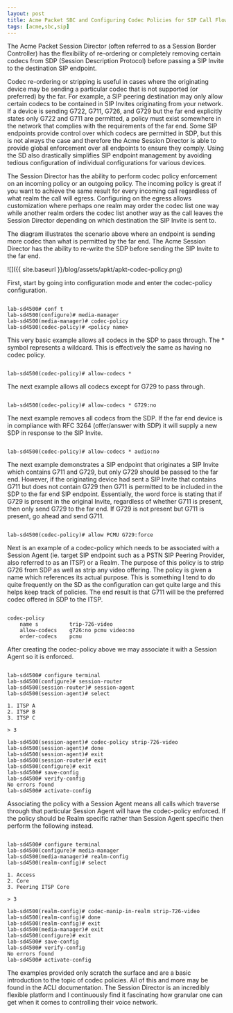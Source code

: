 ```yaml
---
layout: post
title: Acme Packet SBC and Configuring Codec Policies for SIP Call Flows
tags: [acme,sbc,sip]
---
```


The Acme Packet Session Director (often referred to as a Session Border Controller) has the flexibility of re-ordering or completely removing certain codecs from SDP (Session Description Protocol) before passing a SIP Invite to the destination SIP endpoint.  

<!--more-->

Codec re-ordering or stripping is useful in cases where the originating device may be sending a particular codec that is not supported (or preferred) by the far.  For example, a SIP peering destination may only allow certain codecs to be contained in SIP Invites originating from your network.  If a device is sending G722, G711, G726, and G729 but the far end explicitly states only G722 and G711 are permitted, a policy must exist somewhere in the network that complies with the requirements of the far end.  Some SIP endpoints provide control over which codecs are permitted in SDP, but this is not always the case and therefore the Acme Session Director is able to provide global enforcement over all endpoints to ensure they comply.  Using the SD also drastically simplifies SIP endpoint management by avoiding tedious configuration of individual configurations for various devices.

The Session Director has the ability to perform codec policy enforcement on an incoming policy or an outgoing policy. The incoming policy is great if you want to achieve the same result for every incoming call regardless of what realm the call will egress.  Configuring on the egress allows customization where perhaps one realm may order the codec list one way while another realm orders the codec list another way as the call leaves the Session Director depending on which destination the SIP Invite is sent to.

The diagram illustrates the scenario above where an endpoint is sending more codec than what is permitted by the far end. The Acme Session Director has the ability to re-write the SDP before sending the SIP Invite to the far end.

![]({{ site.baseurl }}/blog/assets/apkt/apkt-codec-policy.png)

First, start by going into configuration mode and enter the codec-policy configuration.

```text

lab-sd4500# conf t
lab-sd4500(configure)# media-manager
lab-sd4500(media-manager)# codec-policy
lab-sd4500(codec-policy)# <policy name>

```

This very basic example allows all codecs in the SDP to pass through. The * symbol represents a wildcard. This is effectively the same as having no codec policy.

```text

lab-sd4500(codec-policy)# allow-codecs *

```

The next example allows all codecs except for G729 to pass through.

```text

lab-sd4500(codec-policy)# allow-codecs * G729:no

```

The next example removes all codecs from the SDP.  If the far end device is in compliance with RFC 3264 (offer/answer with SDP) it will supply a new SDP in response to the SIP Invite.

```text

lab-sd4500(codec-policy)# allow-codecs * audio:no

```

The next example demonstrates a SIP endpoint that originates a SIP Invite which contains G711 and G729, but only G729 should be passed to the far end. However, if the originating device had sent a SIP Invite that contains G711 but does not contain G729 then G711 is permitted to be included in the SDP to the far end SIP endpoint.  Essentially, the word force is stating that if G729 is present in the original Invite, regardless of whether G711 is present, then only send G729 to the far end. If G729 is not present but G711 is present, go ahead and send G711.

```text

lab-sd4500(codec-policy)# allow PCMU G729:force

```

Next is an example of a codec-policy which needs to be associated with a Session Agent (ie. target SIP endpoint such as a PSTN SIP Peering Provider, also referred to as an ITSP) or a Realm. The purpose of this policy is to strip G726 from SDP as well as strip any video offering. The policy is given a name which references its actual purpose. This is something I tend to do quite frequently on the SD as the configuration can get quite large and this helps keep track of policies. The end result is that G711 will be the preferred codec offered in SDP to the ITSP.

```text

codec-policy
    name s          trip-726-video
    allow-codecs    g726:no pcmu video:no
    order-codecs    pcmu

```

After creating the codec-policy above we may associate it with a Session Agent so it is enforced.

```text

lab-sd4500# configure terminal
lab-sd4500(configure)# session-router
lab-sd4500(session-router)# session-agent
lab-sd4500(session-agent)# select

1. ITSP A
2. ITSP B
3. ITSP C

> 3

lab-sd4500(session-agent)# codec-policy strip-726-video
lab-sd4500(session-agent)# done
lab-sd4500(session-agent)# exit
lab-sd4500(session-router)# exit
lab-sd4500(configure)# exit
lab-sd4500# save-config
lab-sd4500# verify-config
No errors found
lab-sd4500# activate-config

```

Associating the policy with a Session Agent means all calls which traverse through that particular Session Agent will have the codec-policy enforced.  If the policy should be Realm specific rather than Session Agent specific then perform the following instead.

```text

lab-sd4500# configure terminal
lab-sd4500(configure)# media-manager
lab-sd4500(media-manager)# realm-config
lab-sd4500(realm-config)# select

1. Access
2. Core
3. Peering ITSP Core

> 3

lab-sd4500(realm-config)# codec-manip-in-realm strip-726-video
lab-sd4500(realm-config)# done
lab-sd4500(realm-config)# exit
lab-sd4500(media-manager)# exit
lab-sd4500(configure)# exit
lab-sd4500# save-config
lab-sd4500# verify-config
No errors found
lab-sd4500# activate-config

```

The examples provided only scratch the surface and are a basic introduction to the topic of codec policies. All of this and more may be found in the ACLI documentation. The Session Director is an incredibly flexible platform and I continuously find it fascinating how granular one can get when it comes to controlling their voice network.


